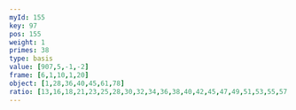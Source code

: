```yaml
---
myId: 155
key: 97
pos: 155
weight: 1
primes: 38
type: basis
value: [907,5,-1,-2]
frame: [6,1,10,1,20]
object: [1,28,36,40,45,61,78]
ratio: [13,16,18,21,23,25,28,30,32,34,36,38,40,42,45,47,49,51,53,55,57,59,61,63,65,67,69,71,73,75,77]
---
```

